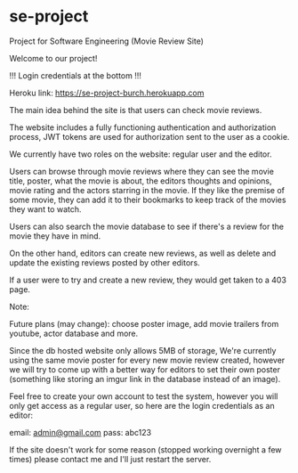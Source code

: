 # se-project

Project for Software Engineering (Movie Review Site)

Welcome to our project!

!!! Login credentials at the bottom !!!

Heroku link: https://se-project-burch.herokuapp.com

The main idea behind the site is that users can check movie reviews.

The website includes a fully functioning authentication and authorization process, JWT tokens are used for authorization sent to the user as a cookie.

We currently have two roles on the website: regular user and the editor.

Users can browse through movie reviews where they can see the movie title, poster, what the movie is about, the editors thoughts and opinions, movie rating and the actors starring in the movie. If they like the premise of some movie, they can add it to their bookmarks to keep track of the movies they want to watch.

Users can also search the movie database to see if there's a review for the movie they have in mind.

On the other hand, editors can create new reviews, as well as delete and update the existing reviews posted by other editors.

If a user were to try and create a new review, they would get taken to a 403 page.

Note:

Future plans (may change): choose poster image, add movie trailers from youtube, actor database and more.

Since the db hosted website only allows 5MB of storage, We're currently using the same movie poster for every new movie review created, however we will try to come up with a better way for editors to set their own poster (something like storing an imgur link in the database instead of an image).

Feel free to create your own account to test the system, however you will only get access as a regular user, so here are the login credentials as an editor:

email: admin@gmail.com
pass: abc123

If the site doesn't work for some reason (stopped working overnight a few times) please contact me and I'll just restart the server.

